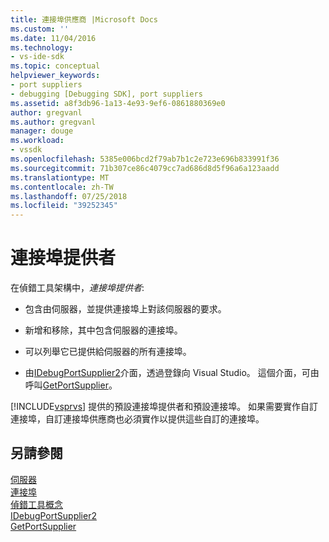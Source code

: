 ```yaml
---
title: 連接埠供應商 |Microsoft Docs
ms.custom: ''
ms.date: 11/04/2016
ms.technology:
- vs-ide-sdk
ms.topic: conceptual
helpviewer_keywords:
- port suppliers
- debugging [Debugging SDK], port suppliers
ms.assetid: a8f3db96-1a13-4e93-9ef6-0861880369e0
author: gregvanl
ms.author: gregvanl
manager: douge
ms.workload:
- vssdk
ms.openlocfilehash: 5385e006bcd2f79ab7b1c2e723e696b833991f36
ms.sourcegitcommit: 71b307ce86c4079cc7ad686d8d5f96a6a123aadd
ms.translationtype: MT
ms.contentlocale: zh-TW
ms.lasthandoff: 07/25/2018
ms.locfileid: "39252345"
---
```

# <a name="port-suppliers"></a>連接埠提供者
在偵錯工具架構中，*連接埠提供者*:  
  
-   包含由伺服器，並提供連接埠上對該伺服器的要求。  
  
-   新增和移除，其中包含伺服器的連接埠。  
  
-   可以列舉它已提供給伺服器的所有連接埠。  
  
-   由[IDebugPortSupplier2](../../extensibility/debugger/reference/idebugportsupplier2.md)介面，透過登錄向 Visual Studio。 這個介面，可由呼叫[GetPortSupplier](../../extensibility/debugger/reference/idebugcoreserver2-getportsupplier.md)。  
  
 [!INCLUDE[vsprvs](../../code-quality/includes/vsprvs_md.md)] 提供的預設連接埠提供者和預設連接埠。 如果需要實作自訂連接埠，自訂連接埠供應商也必須實作以提供這些自訂的連接埠。  
  
## <a name="see-also"></a>另請參閱  
 [伺服器](../../extensibility/debugger/servers-visual-studio-sdk.md)   
 [連接埠](../../extensibility/debugger/ports.md)   
 [偵錯工具概念](../../extensibility/debugger/debugger-concepts.md)   
 [IDebugPortSupplier2](../../extensibility/debugger/reference/idebugportsupplier2.md)   
 [GetPortSupplier](../../extensibility/debugger/reference/idebugcoreserver2-getportsupplier.md)